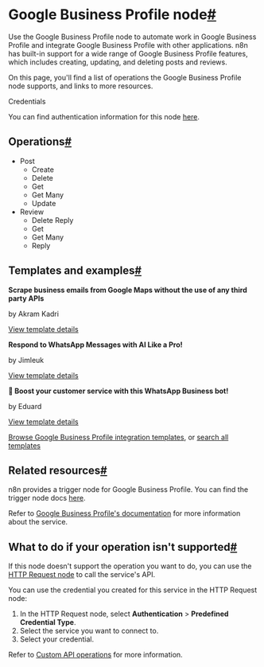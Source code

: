 [](https://github.com/n8n-io/n8n-docs/edit/main/docs/integrations/builtin/app-nodes/n8n-nodes-base.googlebusinessprofile.md "Edit this page")

# Google Business Profile node[#](#google-business-profile-node "Permanent link")

Use the Google Business Profile node to automate work in Google Business Profile and integrate Google Business Profile with other applications. n8n has built-in support for a wide range of Google Business Profile features, which includes creating, updating, and deleting posts and reviews.

On this page, you'll find a list of operations the Google Business Profile node supports, and links to more resources.

Credentials

You can find authentication information for this node [here](../../credentials/google/).

## Operations[#](#operations "Permanent link")

*   Post
    *   Create
    *   Delete
    *   Get
    *   Get Many
    *   Update
*   Review
    *   Delete Reply
    *   Get
    *   Get Many
    *   Reply

## Templates and examples[#](#templates-and-examples "Permanent link")

**Scrape business emails from Google Maps without the use of any third party APIs**

by Akram Kadri

[View template details](https://n8n.io/workflows/2567-scrape-business-emails-from-google-maps-without-the-use-of-any-third-party-apis/)

**Respond to WhatsApp Messages with AI Like a Pro!**

by Jimleuk

[View template details](https://n8n.io/workflows/2466-respond-to-whatsapp-messages-with-ai-like-a-pro/)

**🚀 Boost your customer service with this WhatsApp Business bot!**

by Eduard

[View template details](https://n8n.io/workflows/2340-boost-your-customer-service-with-this-whatsapp-business-bot/)

[Browse Google Business Profile integration templates](https://n8n.io/integrations/google-business-profile/), or [search all templates](https://n8n.io/workflows/)

## Related resources[#](#related-resources "Permanent link")

n8n provides a trigger node for Google Business Profile. You can find the trigger node docs [here](../../trigger-nodes/n8n-nodes-base.googlebusinessprofiletrigger/).

Refer to [Google Business Profile's documentation](https://developers.google.com/my-business/reference/rest) for more information about the service.

## What to do if your operation isn't supported[#](#what-to-do-if-your-operation-isnt-supported "Permanent link")

If this node doesn't support the operation you want to do, you can use the [HTTP Request node](../../core-nodes/n8n-nodes-base.httprequest/) to call the service's API.

You can use the credential you created for this service in the HTTP Request node:

1.  In the HTTP Request node, select **Authentication** > **Predefined Credential Type**.
2.  Select the service you want to connect to.
3.  Select your credential.

Refer to [Custom API operations](../../../custom-operations/) for more information.
